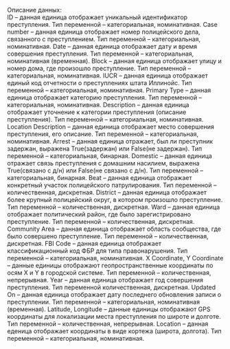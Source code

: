 Описание данных:  
ID – данная единица отображает уникальный идентификатор преступления. Тип переменной – категориальная, номинативная.
  Case number – данная единица отображает номер полицейского дела, связанного с преступлением. Тип переменной – категориальная, номинативная.
  Date – данная единица отображает дату и время совершения преступления. Тип переменной – категориальная, номинативная (временная).
  Block – данная единица отображает улицу и номер дома, где произошло преступление. Тип переменной – категориальная, номинативная.
  IUCR – данная единица отображает единый код отчетности о преступлениях штата Иллинойс. Тип переменной – категориальная, номинативная.
Primary Type – данная единица отображает категорию преступления. Тип переменной – категориальная, номинативная.
Description – данная единица отображает уточнение к категории преступления (описание преступления). Тип переменной – категориальная, номинативная.
Location Description – данная единица отображает место совершения преступления, его описание. Тип переменной – категориальная, номинативная.
Arrest – данная единица отражает, был ли преступник задержан, выражена True(задержан) или False(не задержан). Тип переменной – категориальная, бинарная.
Domestic – данная единица отражает связь преступления с домашним насилием, выражена True(связано с д/н) или False(не связано с д/н). Тип переменной – категориальная, бинарная.
Beat – данная единица отображает конкретный участок полицейского патрулирования. Тип переменной – количественная, дискретная.
District – данная единица отображает более крупный полицейский округ, в котором произошло преступление. Тип переменной – количественная, дискретная.
Ward – данная единица отображает политический район, где было зарегистрировано преступление. Тип переменной – количественная, дискретная.
Community Area – данная единица отображает область сообщества, где было совершено преступление. Тип переменной – количественная, дискретная.
FBI Code – данная единица отображает классификационный код ФБР для типа правонарушения. Тип переменной – категориальная, номинативная.
X Coordinate, Y Coordinate – данные единицы отображают геопространственные координаты по осям X и Y в городской системе. Тип переменной – количественная, непрерывная.
Year – данная единица отображает год совершения преступления. Тип переменной количественная, дискретная.
Updated On – данная единица отображает дату последнего обновления записи о преступлении. Тип переменной – категориальная, номинативная (временная).
Latitude, Longitude – данные единицы отображают GPS координаты для локализации места преступления по широте и долготе. Тип переменной – количественная, непрерывная. 
Location – данная еденица отображает координаты в виде кортежа (широта, долгота). Тип переменной – категориальная, номинативная.
